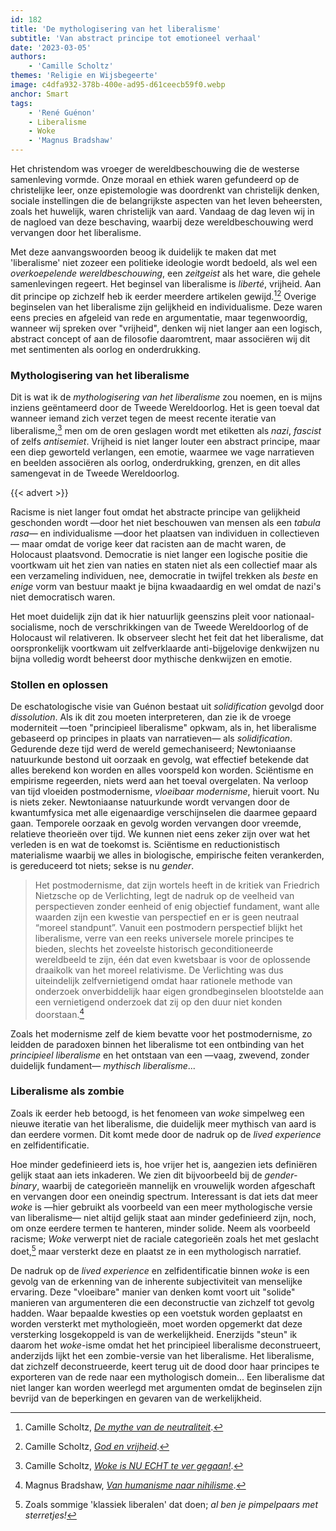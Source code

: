 ```yaml
---
id: 182
title: 'De mythologisering van het liberalisme'
subtitle: 'Van abstract principe tot emotioneel verhaal'
date: '2023-03-05'
authors:
    - 'Camille Scholtz'
themes: 'Religie en Wijsbegeerte'
image: c4dfa932-378b-400e-ad95-d61ceecb59f0.webp
anchor: Smart
tags:
    - 'René Guénon'
    - Liberalisme
    - Woke
    - 'Magnus Bradshaw'
---
```


Het christendom was vroeger de wereldbeschouwing die de westerse samenleving vormde. Onze moraal en ethiek waren gefundeerd op de christelijke leer, onze epistemologie was doordrenkt van christelijk denken, sociale instellingen die de belangrijkste aspecten van het leven beheersten, zoals het huwelijk, waren christelijk van aard. Vandaag de dag leven wij in de nagloed van deze beschaving, waarbij deze wereldbeschouwing werd vervangen door het liberalisme.

Met deze aanvangswoorden beoog ik duidelijk te maken dat met 'liberalisme' niet zozeer een politieke ideologie wordt bedoeld, als wel een *overkoepelende wereldbeschouwing*, een _zeitgeist_ als het ware, die gehele samenlevingen regeert. Het beginsel van liberalisme is _liberté_, vrijheid. Aan dit principe op zichzelf heb ik eerder meerdere artikelen gewijd.[^1][^2] Overige beginselen van het liberalisme zijn gelijkheid en individualisme. Deze waren eens precies en afgeleid van rede en argumentatie, maar tegenwoordig, wanneer wij spreken over "vrijheid", denken wij niet langer aan een logisch, abstract concept of aan de filosofie daaromtrent, maar associëren wij dit met sentimenten als oorlog en onderdrukking.


### Mythologisering van het liberalisme

Dit is wat ik de *mythologisering van het liberalisme* zou noemen, en is mijns inziens geëntameerd door de Tweede Wereldoorlog. Het is geen toeval dat wanneer iemand zich verzet tegen de meest recente iteratie van liberalisme,[^3] men om de oren geslagen wordt met etiketten als *nazi*, *fascist* of zelfs *antisemiet*. Vrijheid is niet langer louter een abstract principe, maar een diep geworteld verlangen, een emotie, waarmee we vage narratieven en beelden associëren als oorlog, onderdrukking, grenzen, en dit alles samengevat in de Tweede Wereldoorlog. 

{{< advert >}}

Racisme is niet langer fout omdat het abstracte principe van gelijkheid geschonden wordt —door het niet beschouwen van mensen als een _tabula rasa_— en individualisme —door het plaatsen van individuen in collectieven— maar omdat de vorige keer dat racisten aan de macht waren, de Holocaust plaatsvond. Democratie is niet langer een logische positie die voortkwam uit het zien van naties en staten niet als een collectief maar als een verzameling individuen, nee, democratie in twijfel trekken als *beste* en *enige* vorm van bestuur maakt je bijna kwaadaardig en wel omdat de nazi's niet democratisch waren.

Het moet duidelijk zijn dat ik hier natuurlijk geenszins pleit voor nationaal-socialisme, noch de verschrikkingen van de Tweede Wereldoorlog of de Holocaust wil relativeren. Ik observeer slecht het feit dat het liberalisme, dat oorspronkelijk voortkwam uit zelfverklaarde anti-bijgelovige denkwijzen nu bijna volledig wordt beheerst door mythische denkwijzen en emotie.


### Stollen en oplossen

De eschatologische visie van Guénon bestaat uit *solidification* gevolgd door *dissolution*. Als ik dit zou moeten interpreteren, dan zie ik de vroege moderniteit —toen "principieel liberalisme" opkwam, als in, het liberalisme gebaseerd op principes in plaats van narratieven— als *solidification*. Gedurende deze tijd werd de wereld gemechaniseerd; Newtoniaanse natuurkunde bestond uit oorzaak en gevolg, wat effectief betekende dat alles berekend kon worden en alles voorspeld kon worden. Sciëntisme en empirisme regeerden, niets werd aan het toeval overgelaten. Na verloop van tijd vloeiden postmodernisme, *vloeibaar modernisme*, hieruit voort. Nu is niets zeker. Newtoniaanse natuurkunde wordt vervangen door de kwantumfysica met alle eigenaardige verschijnselen die daarmee gepaard gaan. Temporele oorzaak en gevolg worden vervangen door vreemde, relatieve theorieën over tijd. We kunnen niet eens zeker zijn over wat het verleden is en wat de toekomst is. Sciëntisme en reductionistisch materialisme waarbij we alles in biologische, empirische feiten verankerden, is gereduceerd tot niets; sekse is nu *gender*.

>Het postmodernisme, dat zijn wortels heeft in de kritiek van Friedrich Nietzsche op de Verlichting, legt de nadruk op de veelheid van perspectieven zonder eenheid of enig objectief fundament, want alle waarden zijn een kwestie van perspectief en er is geen neutraal “moreel standpunt”. Vanuit een postmodern perspectief blijkt het liberalisme, verre van een reeks universele morele principes te bieden, slechts het zoveelste historisch geconditioneerde wereldbeeld te zijn, één dat even kwetsbaar is voor de oplossende draaikolk van het moreel relativisme. De Verlichting was dus uiteindelijk zelfvernietigend omdat haar rationele methode van onderzoek onverbiddelijk haar eigen grondbeginselen blootstelde aan een vernietigend onderzoek dat zij op den duur niet konden doorstaan.[^4]

Zoals het modernisme zelf de kiem bevatte voor het postmodernisme, zo leidden de paradoxen binnen het liberalisme tot een ontbinding van het *principieel liberalisme* en het ontstaan van een —vaag, zwevend, zonder duidelijk fundament— *mythisch liberalisme*...


### Liberalisme als zombie

Zoals ik eerder heb betoogd, is het fenomeen van *woke* simpelweg een nieuwe iteratie van het liberalisme, die duidelijk meer mythisch van aard is dan eerdere vormen. Dit komt mede door de nadruk op de *lived experience* en zelfidentificatie.

Hoe minder gedefinieerd iets is, hoe vrijer het is, aangezien iets definiëren gelijk staat aan iets inkaderen. We zien dit bijvoorbeeld bij de *gender-binary*, waarbij de categorieën mannelijk en vrouwelijk worden afgeschaft en vervangen door een oneindig spectrum. Interessant is dat iets dat meer *woke* is —hier gebruikt als voorbeeld van een meer mythologische versie van liberalisme— niet altijd gelijk staat aan minder gedefinieerd zijn, noch, om onze eerdere termen te hanteren, minder solide. Neem als voorbeeld racisme; *Woke* verwerpt niet de raciale categorieën zoals het met geslacht doet,[^5] maar versterkt deze en plaatst ze in een mythologisch narratief.

De nadruk op de *lived experience* en zelfidentificatie binnen  *woke* is een gevolg van de erkenning van de inherente subjectiviteit van menselijke ervaring. Deze "vloeibare" manier van denken komt voort uit "solide" manieren van argumenteren die een deconstructie van zichzelf tot gevolg hadden. Waar bepaalde kwesties op een voetstuk worden geplaatst en worden versterkt met mythologieën, moet worden opgemerkt dat deze versterking losgekoppeld is van de werkelijkheid. Enerzijds "steun" ik daarom het *woke*-isme omdat het het principieel liberalisme deconstrueert, anderzijds lijkt het een zombie-versie van het liberalisme. Het liberalisme, dat zichzelf deconstrueerde, keert terug uit de dood door haar principes te exporteren van de rede naar een mythologisch domein... Een liberalisme dat niet langer kan worden weerlegd met argumenten omdat de beginselen zijn bevrijd van de beperkingen en gevaren van de werkelijkheid.


[^1]: Camille Scholtz, *[De mythe van de neutraliteit](https://reactionair.nl/artikelen/de-mythe-van-de-neutraliteit/)*.
[^2]: Camille Scholtz, *[God en vrijheid](https://reactionair.nl/artikelen/god-en-vrijheid/)*.
[^3]: Camille Scholtz, *[Woke is NU ECHT te ver gegaan!](https://reactionair.nl/artikelen/woke-is-nu-echt-te-ver-gegaan/)*.
[^4]: Magnus Bradshaw, *[Van humanisme naar nihilisme](https://reactionair.nl/artikelen/van-humanisme-naar-nihilisme/)*.
[^5]: Zoals sommige 'klassiek liberalen' dat doen; *al ben je pimpelpaars met sterretjes!*
